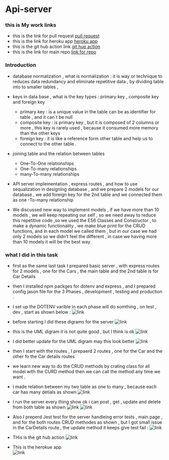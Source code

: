 # Api-server
### this is My work links 
* this is the link for pull request [pull request](https://github.com/Muradazzeh/api-server/pull/1)
* this is the link for heroku app [heroku app](https://murad-api-server.herokuapp.com/)
* this is the git hub action link [git hup action](https://github.com/Muradazzeh/api-server/actions)
* this is the link for main repo [link for repo](https://github.com/Muradazzeh/api-server)
### Introduction 
* database normalization , what is normalization : it is way or technique to reduces data redundancy and eliminate repetitive data  , by dividing table into to smaller tables ,
* keys in data base , what is the key types : primary key , composite key and foreign key
    * primary key : is a unique value in the table can be as identifier for table , and it can`t be null 
    * composite key :  is primary key , but it is composed of 2 columns or more , this key is rarely used , because it consumed more memory than the other keys 
    * foreign key : it is like a reference form other table and help us to connect to the other table .                       
* joining table and the relation between tables
    * One-To-One relationships
    * One-To-many relationships
    * many-To-many relationships

*  API server implementation , express routes ,  and how to use sequalization in designing database , and we prepare 2 models for our database , we add foreign key for the 2nd table and we connected them as one -To-many relationship 
* We discussed new way to implement models  , if we have more than 10 models , we will keep repeating our self , so we need away to reduce this repetitive code ,so we used the ES6 Classes and Constructor , to make a dynamic functionality , we make blue print for the CRUD  functions, and in each model we called them , but in our case we had only 2 models so we didn't feel the different , in case we having more than 10 models it will be the best way. 

### what I did in this task 

* first as the same last task I prepared basic server , with express routes for 2 models , one for the Cars , the main table and the 2nd table is for Car Details 
* then I installed npm packges for dotenv and express , and I prepared config jason file for the 3 Phases , development , testing and production .
* I set up the DOTENV varible in each phase will do somthing , on test , dev , start as shown below :
![link](./src/image/Screenshot%20(199).png)

* before starting I did these digrams for the server 
![link](./src/image/Screenshot%20(200).png)

* this is the UML digram it is not quite good , but I think is ok 
![link](./src/image/Screenshot%20(201).png)

* I did better update for the UML digram may this look better 
![link](./src/image/uml.jpg)

* then I start with the routes , I prepaerd 2 routes , one for the Car and the other fo the Car details routes 

* we learn new way to do the CRUD methods by crating class for all model with the CURD method then we can call the method any time we want .


* I made relation between my two table as one to many , because each car has many detials as shown
![link](./src/image/Screenshot%20(197).png)

* I run the server every thing show ok i can post , get , update and delete from both table as shown 
![link](./src/image/Screenshot%20(202).png)
![link](./src/image/Screenshot%20(203).png)

* Also I preperd Jest test for the server handleing error tests , main page , and for the both routes CRUD methodes as shown  , but I  got small issue in the CarDetails route , the update method it keeps give test fail :
![link](./src/image/Screenshot%20(204).png)

* THis is the git hub action 
![link](./src/image/Screenshot%20(206).png)

*  This is the herokue app  
![link](./src/image/Screenshot%20(207).png)



